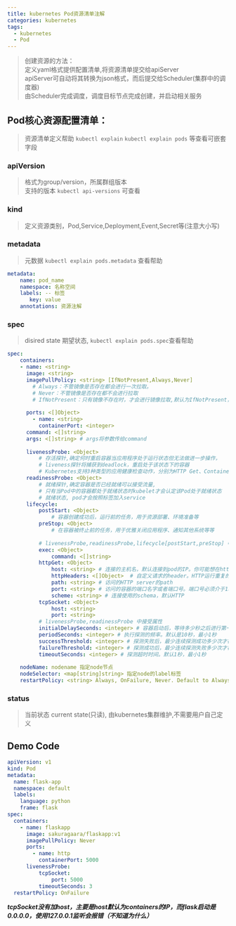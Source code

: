 ```yaml
---
title: kubernetes Pod资源清单注解
categories: kubernetes
tags:
  - kubernetes
  - Pod
---
```



> 创建资源的方法：  
> 定义yaml格式提供配置清单,将资源清单提交给apiServer  
  apiServer可自动将其转换为json格式，而后提交给Scheduler(集群中的调度器)  
  由Scheduler完成调度，调度目标节点完成创建，并启动相关服务  


## Pod核心资源配置清单：
> 资源清单定义帮助 ``kubectl explain`` ``kubectl explain pods`` 等查看可嵌套字段  

### apiVersion
> 格式为group/version，所属群组版本  
支持的版本 ``kubectl api-versions`` 可查看  

### kind
> 定义资源类别，Pod,Service,Deployment,Event,Secret等(注意大小写)  

### metadata 
> 元数据 ``kubectl explain pods.metadata`` 查看帮助  

```yaml
metadata:
    name: pod_name
    namespace: 名称空间  
    labels: -- 标签  
       key: value
    annotations: 资源注解
```
 

### spec   
> disired state 期望状态, ``kubectl explain pods.spec``查看帮助  

```yaml
spec:
    containers:
    - name: <string>
      image: <string>
      imagePullPolicy: <string> [IfNotPresent,Always,Never]
        # Always：不管镜像是否存在都会进行一次拉取。  
        # Never：不管镜像是否存在都不会进行拉取  
        # IfNotPresent：只有镜像不存在时，才会进行镜像拉取,默认为IfNotPresent，但:latest标签的镜像默认为Always
       
      ports: <[]Object>
        - name: <string>
          containerPort: <integer>
      command: <[]string>
      args: <[]string> # args将参数传给command
      
      livenessProbe: <Object> 
          # 存活探针,确定何时重启容器当应用程序处于运行状态但无法做进一步操作，
          # liveness探针将捕获到deadlock，重启处于该状态下的容器 
          # Kubernetes支持3种类型的应用健康检查动作，分别为HTTP Get、Container Exec和TCP Socket  
      readinessProbe: <Object>
          # 就绪探针,确定容器是否已经就绪可以接受流量,
          # 只有当Pod中的容器都处于就绪状态时kubelet才会认定该Pod处于就绪状态
          # 就绪状态, pod才会按照标签加入service  
      lifecycle:
          postStart: <Object> 
              # 容器创建成功后，运行前的任务，用于资源部署、环境准备等
          preStop: <Object> 
              # 在容器被终止前的任务，用于优雅关闭应用程序、通知其他系统等等
          
          # livenessProbe,readinessProbe,lifecycle[postStart,preStop] 中接受属性
          exec: <Object>
              command: <[]string>  
          httpGet: <Object>
              host: <string> # 连接的主机名，默认连接到pod的IP。你可能想在http header中设置”Host”而不是使用IP
              httpHeaders: <[]Object>  # 自定义请求的header。HTTP运行重复的header
              path: <string> # 访问的HTTP server的path
              port: <string> # 访问的容器的端口名字或者端口号。端口号必须介于1和65525之间
              scheme: <string> # 连接使用的schema，默认HTTP
          tcpSocket: <Object>
              host: <string>
              port: <string>
          # livenessProbe,readinessProbe 中接受属性
          initialDelaySeconds: <integer> # 容器启动后，等待多少秒之后进行第一次探测
          periodSeconds: <integer> # 执行探测的频率。默认是10秒，最小1秒
          successThreshold: <integer> # 探测失败后，最少连续探测成功多少次才被认定为成功。默认是1。对于liveness必须是1。最小值是1
          failureThreshold: <integer> # 探测成功后，最少连续探测失败多少次才被认定为失败。默认是3。最小值是1
          timeoutSeconds: <integer> # 探测超时时间。默认1秒，最小1秒
      
    nodeName: nodename 指定node节点
    nodeSelector: <map[string]string> 指定node的label标签
    restartPolicy: <string> Always, OnFailure, Never. Default to Always.
```




### status 
> 当前状态 current state(只读), 由kubernetes集群维护,不需要用户自己定义



## Demo Code

```yaml
apiVersion: v1
kind: Pod
metadata:
  name: flask-app
  namespace: default
  labels:
    language: python
    frame: flask
spec:
  containers:
    - name: flaskapp
      image: sakuragaara/flaskapp:v1
      imagePullPolicy: Never
      ports:
        - name: http
          containerPort: 5000
      livenessProbe:
          tcpSocket:
              port: 5000
          timeoutSeconds: 3
  restartPolicy: OnFailure
```  

***tcpSocket没有加host，主要是host默认为containers的IP，而flask启动是0.0.0.0，使用127.0.0.1监听会报错（不知道为什么）***
